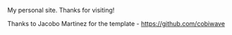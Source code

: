 My personal site. Thanks for visiting!

Thanks to Jacobo Martinez for the template - https://github.com/cobiwave
